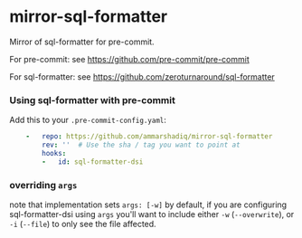 # mirror-sql-formatter
Mirror of sql-formatter for pre-commit.

For pre-commit: see https://github.com/pre-commit/pre-commit

For sql-formatter: see https://github.com/zeroturnaround/sql-formatter

### Using sql-formatter with pre-commit

Add this to your `.pre-commit-config.yaml`:

```yaml
    -   repo: https://github.com/ammarshadiq/mirror-sql-formatter
        rev: ''  # Use the sha / tag you want to point at
        hooks:
        -   id: sql-formatter-dsi
```

### overriding `args`

note that implementation sets `args: [-w]` by default, if you are configuring sql-formatter-dsi
using `args` you'll want to include either `-w` (`--overwrite`), or
`-i` (`--file`) to only see the file affected.

